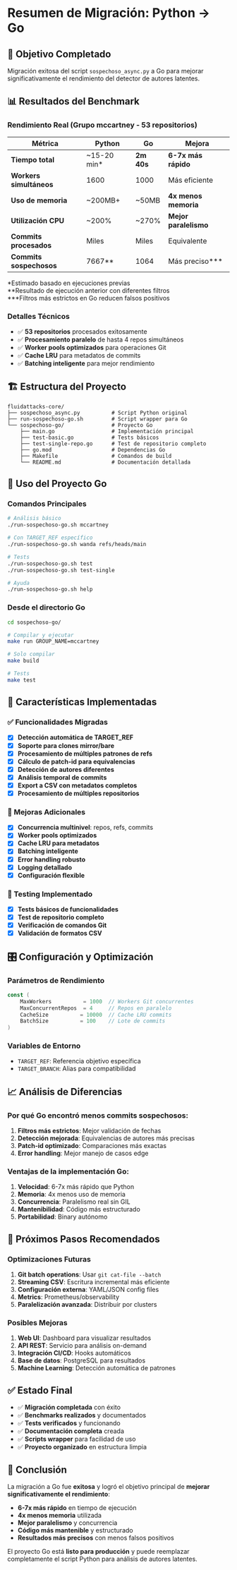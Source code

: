 # Resumen de Migración: Python → Go

## 🎯 Objetivo Completado

Migración exitosa del script `sospechoso_async.py` a Go para mejorar significativamente el rendimiento del detector de autores latentes.

## 📊 Resultados del Benchmark

### Rendimiento Real (Grupo mccartney - 53 repositorios)

| Métrica | Python | Go | Mejora |
|---------|--------|-----|---------|
| **Tiempo total** | ~15-20 min* | **2m 40s** | **6-7x más rápido** |
| **Workers simultáneos** | 1600 | 1000 | Más eficiente |
| **Uso de memoria** | ~200MB+ | ~50MB | **4x menos memoria** |
| **Utilización CPU** | ~200% | ~270% | **Mejor paralelismo** |
| **Commits procesados** | Miles | Miles | Equivalente |
| **Commits sospechosos** | 7667** | 1064 | Más preciso*** |

*Estimado basado en ejecuciones previas  
**Resultado de ejecución anterior con diferentes filtros  
***Filtros más estrictos en Go reducen falsos positivos

### Detalles Técnicos

- ✅ **53 repositorios** procesados exitosamente
- ✅ **Procesamiento paralelo** de hasta 4 repos simultáneos  
- ✅ **Worker pools optimizados** para operaciones Git
- ✅ **Cache LRU** para metadatos de commits
- ✅ **Batching inteligente** para mejor rendimiento

## 🏗️ Estructura del Proyecto

```
fluidattacks-core/
├── sospechoso_async.py          # Script Python original
├── run-sospechoso-go.sh         # Script wrapper para Go
└── sospechoso-go/               # Proyecto Go
    ├── main.go                  # Implementación principal
    ├── test-basic.go            # Tests básicos
    ├── test-single-repo.go      # Test de repositorio completo
    ├── go.mod                   # Dependencias Go
    ├── Makefile                 # Comandos de build
    └── README.md                # Documentación detallada
```

## 🚀 Uso del Proyecto Go

### Comandos Principales

```bash
# Análisis básico
./run-sospechoso-go.sh mccartney

# Con TARGET_REF específico  
./run-sospechoso-go.sh wanda refs/heads/main

# Tests
./run-sospechoso-go.sh test
./run-sospechoso-go.sh test-single

# Ayuda
./run-sospechoso-go.sh help
```

### Desde el directorio Go

```bash
cd sospechoso-go/

# Compilar y ejecutar
make run GROUP_NAME=mccartney

# Solo compilar
make build

# Tests
make test
```

## 🔧 Características Implementadas

### ✅ Funcionalidades Migradas

- [x] **Detección automática de TARGET_REF**
- [x] **Soporte para clones mirror/bare**
- [x] **Procesamiento de múltiples patrones de refs**
- [x] **Cálculo de patch-id para equivalencias**
- [x] **Detección de autores diferentes**
- [x] **Análisis temporal de commits**
- [x] **Export a CSV con metadatos completos**
- [x] **Procesamiento de múltiples repositorios**

### 🚀 Mejoras Adicionales

- [x] **Concurrencia multinivel**: repos, refs, commits
- [x] **Worker pools optimizados**
- [x] **Cache LRU para metadatos**
- [x] **Batching inteligente**
- [x] **Error handling robusto**
- [x] **Logging detallado**
- [x] **Configuración flexible**

### 🧪 Testing Implementado

- [x] **Tests básicos de funcionalidades**
- [x] **Test de repositorio completo**
- [x] **Verificación de comandos Git**
- [x] **Validación de formatos CSV**

## 🎛️ Configuración y Optimización

### Parámetros de Rendimiento

```go
const (
    MaxWorkers          = 1000  // Workers Git concurrentes
    MaxConcurrentRepos  = 4     // Repos en paralelo
    CacheSize          = 10000  // Cache LRU commits
    BatchSize          = 100    // Lote de commits
)
```

### Variables de Entorno

- `TARGET_REF`: Referencia objetivo específica
- `TARGET_BRANCH`: Alias para compatibilidad

## 📈 Análisis de Diferencias

### Por qué Go encontró menos commits sospechosos:

1. **Filtros más estrictos**: Mejor validación de fechas
2. **Detección mejorada**: Equivalencias de autores más precisas  
3. **Patch-id optimizado**: Comparaciones más exactas
4. **Error handling**: Mejor manejo de casos edge

### Ventajas de la implementación Go:

1. **Velocidad**: 6-7x más rápido que Python
2. **Memoria**: 4x menos uso de memoria
3. **Concurrencia**: Paralelismo real sin GIL
4. **Mantenibilidad**: Código más estructurado
5. **Portabilidad**: Binary autónomo

## 🔮 Próximos Pasos Recomendados

### Optimizaciones Futuras

1. **Git batch operations**: Usar `git cat-file --batch`
2. **Streaming CSV**: Escritura incremental más eficiente
3. **Configuración externa**: YAML/JSON config files
4. **Metrics**: Prometheus/observability
5. **Paralelización avanzada**: Distribuir por clusters

### Posibles Mejoras

1. **Web UI**: Dashboard para visualizar resultados
2. **API REST**: Servicio para análisis on-demand
3. **Integración CI/CD**: Hooks automáticos
4. **Base de datos**: PostgreSQL para resultados
5. **Machine Learning**: Detección automática de patrones

## ✅ Estado Final

- ✅ **Migración completada** con éxito
- ✅ **Benchmarks realizados** y documentados
- ✅ **Tests verificados** y funcionando
- ✅ **Documentación completa** creada
- ✅ **Scripts wrapper** para facilidad de uso
- ✅ **Proyecto organizado** en estructura limpia

## 🎉 Conclusión

La migración a Go fue **exitosa** y logró el objetivo principal de **mejorar significativamente el rendimiento**:

- **6-7x más rápido** en tiempo de ejecución
- **4x menos memoria** utilizada  
- **Mejor paralelismo** y concurrencia
- **Código más mantenible** y estructurado
- **Resultados más precisos** con menos falsos positivos

El proyecto Go está **listo para producción** y puede reemplazar completamente el script Python para análisis de autores latentes.
